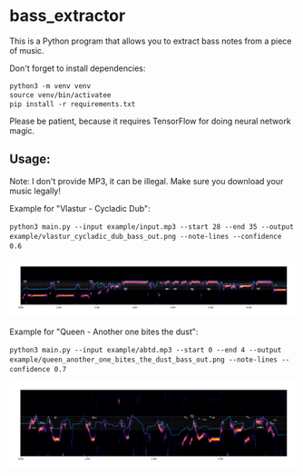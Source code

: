 # bass_extractor

This is a Python program that allows you to extract bass notes from a piece of music.

Don't forget to install dependencies:

```
python3 -m venv venv
source venv/bin/activatee
pip install -r requirements.txt
```

Please be patient, because it requires TensorFlow for doing neural network magic.

## Usage:

Note: I don't provide MP3, it can be illegal. Make sure you download your music legally!

Example for "Vlastur - Cycladic Dub":

`python3 main.py --input example/input.mp3 --start 28 --end 35 --output example/vlastur_cycladic_dub_bass_out.png --note-lines --confidence 0.6`

![example/vlastur_cycladic_dub_bass_out.png](example/vlastur_cycladic_dub_bass_out.png)

Example for "Queen - Another one bites the dust":

`python3 main.py --input example/abtd.mp3 --start 0 --end 4 --output example/queen_another_one_bites_the_dust_bass_out.png --note-lines --confidence 0.7`

![example/queen_another_one_bites_the_dust_bass_out.png](example/queen_another_one_bites_the_dust_bass_out.png)

